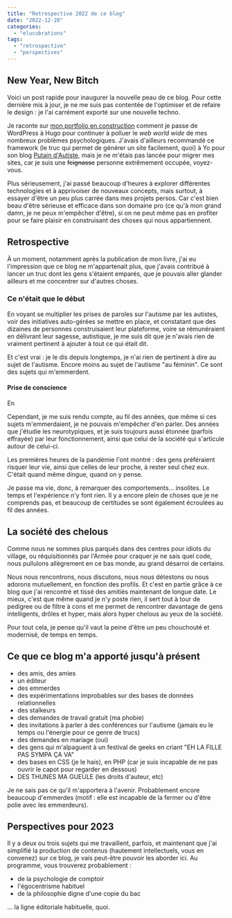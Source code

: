 ```yaml
---
title: "Retrospective 2022 de ce blog"
date: "2022-12-28"
categories: 
  - "elucubrations"
tags: 
  - "retrospective"
  - "perspectives"
---
```


## New Year, New Bitch

Voici un post rapide pour inaugurer la nouvelle peau de ce blog. Pour cette dernière mis à jour, je ne me suis pas contentée de l'optimiser et de refaire le design : je l'ai carrément exporté sur une nouvelle techno.

Je raconte sur [mon portfolio en construction](https://juliamarch.cleverapps.io/note/premiers-pas/) comment je passe de WordPress à Hugo pour continuer à polluer le _web world wide_ de mes nombreux problèmes psychologiques. J'avais d'ailleurs recommandé ce framework (le truc qui permet de générer un site facilement, quoi) à Yo pour son blog [Putain d'Autiste](https://putaindautiste.me), mais je ne m'étais pas lancée pour migrer mes sites, car je suis une ~~feignasse~~ personne extrêmement occupée, voyez-vous. 

Plus sérieusement, j'ai passé beaucoup d'heures à explorer différentes technologies et à apprivoiser de nouveaux concepts, mais surtout, à essayer d'être un peu plus carrée dans mes projets persos. Car c'est bien beau d'être sérieuse et efficace dans son domaine pro (ce qu'à mon grand damn, je ne peux m'empêcher d'être), si on ne peut même pas en profiter pour se faire plaisir en construisant des choses qui nous appartiennent.


## Retrospective

À un moment, notamment après la publication de mon livre, j'ai eu l'impression que ce blog ne m'appartenait plus, que j'avais contribué à lancer un truc dont les gens s'étaient emparés, que je pouvais aller glander ailleurs et me concentrer sur d'autres choses.

### Ce n'était que le début

En voyant se multiplier les prises de paroles sur l'autisme par les autistes, voir des initiatives auto-gérées se mettre en place, et constatant que des dizaines de personnes construisaient leur plateforme, voire se rémunéraient en délivrant leur sagesse, autistique, je me suis dit que je n'avais rien de vraiment pertinent à ajouter à tout ce qui était dit.

Et c'est vrai : je le dis depuis longtemps, je n'ai rien de pertinent à dire au sujet de l'autisme. Encore moins au sujet de l'autisme "au féminin". Ce sont des sujets qui m'emmerdent.

#### Prise de conscience

En

Cependant, je me suis rendu compte, au fil des années, que même si ces sujets m'emmerdaient, je ne pouvais m'empêcher d'en parler. Des années que j'étudie les neurotypiques, et je suis toujours aussi étonnée (parfois effrayée) par leur fonctionnement, ainsi que celui de la société qui s'articule autour de celui-ci.

Les premières heures de la pandémie l'ont montré : des gens préféraient risquer leur vie, ainsi que celles de leur proche, à rester seul chez eux. C'était quand même dingue, quand on y pense.

Je passe ma vie, donc, à remarquer des comportements... insolites. Le temps et l'expérience n'y font rien. Il y a encore plein de choses que je ne comprends pas, et beaucoup de certitudes se sont également écroulées au fil des années.

## La société des chelous

Comme nous ne sommes plus parqués dans des centres pour idiots du village, ou réquisitionnés par l'Armée pour craquer je ne sais quel code, nous pullulons allègrement en ce bas monde, au grand désarroi de certains.

Nous nous rencontrons, nous discutons, nous nous détestons ou nous adorons mutuellement, en fonction des profils. Et c'est en partie grâce à ce blog que j'ai rencontré et tissé des amitiés maintenant de longue date. Le mieux, c'est que même quand je n'y poste rien, il sert tout à tour de pedigree ou de filtre à cons et me permet de rencontrer davantage de gens intelligents, drôles et hyper, mais alors hyper chelous au yeux de la société. 

Pour tout cela, je pense qu'il vaut la peine d'être un peu chouchouté et modernisé, de temps en temps.

## Ce que ce blog m'a apporté jusqu'à présent

- des amis, des amies
- un éditeur
- des emmerdes
- des expérimentations improbables sur des bases de données relationnelles
- des stalkeurs
- des demandes de travail gratuit (ma phobie)
- des invitations à parler à des conférences sur l'autisme (jamais eu le temps ou l'énergie pour ce genre de trucs)
- des demandes en mariage (oui)
- des gens qui m'alpaguent à un festival de geeks en criant "EH LA FILLE PAS SYMPA ÇA VA"
- des bases en CSS (je le hais), en PHP (car je suis incapable de ne pas ouvrir le capot pour regarder en dessous)
- DES THUNES MA GUEULE (les droits d'auteur, etc)

Je ne sais pas ce qu'il m'apportera à l'avenir. Probablement encore beaucoup d'emmerdes (motif : elle est incapable de la fermer ou d'être polie avec les emmerdeurs).

## Perspectives pour 2023

Il y a deux ou trois sujets qui me travaillent, parfois, et maintenant que j'ai simplifié la production de contenus (hautement intellectuels, vous en convenez) sur ce blog, je vais peut-être pouvoir les aborder ici. Au programme, vous trouverez probablement : 

- de la psychologie de comptoir
- l'égocentrisme habituel
- de la philosophie digne d'une copie du bac

... la ligne éditoriale habituelle, quoi.
